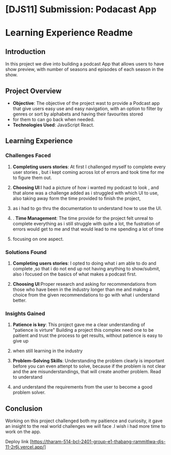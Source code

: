 # [DJS11] Submission: Podacast App

# Learning Experience Readme

## Introduction

In this project we dive into building a podcast App that allows users to have show preview, with number of seasons and episodes of each season in the show. 

## Project Overview

- **Objective**: The objective of the project wast to provide a Podcast app that give users easy use and easy navigation, with an option to filter by genres or sort by alphabets and having their favourites stored
- for them to can go back when needed.
- **Technologies Used**: JavaScript React.

## Learning Experience

### Challenges Faced

1. **Completing users stories**: At first I challenged myself to complete every user stories , but i kept coming across lot of errors and took time for me to figure them out.
   
2. **Choosing UI**:I had a picture of how i wanted my podcast to look , and that alone was a challenge added as i struggled with which UI to use, also taking away form the time provided to finish the project,
3. as i had to go thru the documentation to understand how to use the UI.

4. . **Time Management**: The time provide for the project felt unreal to complete everything as i still struggle with quite a lot, the fustration of errors would get to me and that would lead to me spending a lot of time
5. focusing on one aspect.

### Solutions Found

1. **Completing users stories**: I opted to doing what i am able to do and complete ,so that i do not end up not having anything to show/submit, also i focused on the basics of what makes a podcast first.

2. **Choosing UI**:Proper research and asking for recommendations from those who have been in the industry longer than me and making a choice from the given recommendations to go with what i understand better.

### Insights Gained

1. **Patience is key**: This project gave me a clear understanding of "patience is virture"  Building a project this complex need one to be paitient and trust the process to get results, without patience is easy to give up
2. when still learning in the industry

3. **Problem-Solving Skills**: Understanding the problem clearly is important before you can even attenpt to solve, because if the problem is not clear and the are misunderstandings, that will create another problem. Read to understand
4. and understand the requirements from the user to become a good problem solver.

## Conclusion

Working on this project challenged both my paitience and curiosity, it gave an insight to the real world challenges we will face .I wish i had more time to work on the app.

Deploy link [https://tharam-514-bcl-2401-group-e1-thabang-rammitlwa-djs-11-2r6j.vercel.app/]
